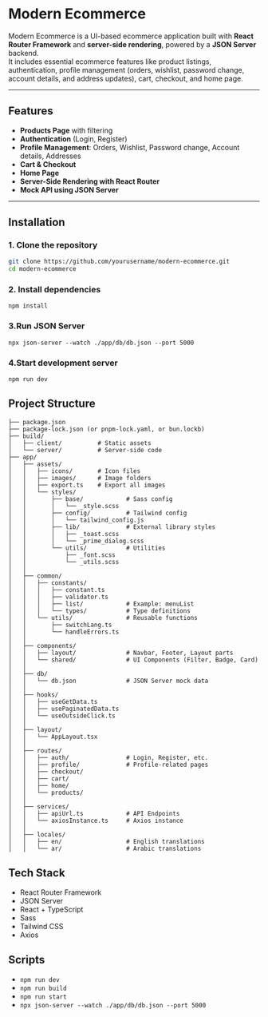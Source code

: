 # Modern Ecommerce

Modern Ecommerce is a UI-based ecommerce application built with **React Router Framework** and **server-side rendering**, powered by a **JSON Server** backend.  
It includes essential ecommerce features like product listings, authentication, profile management (orders, wishlist, password change, account details, and address updates), cart, checkout, and home page.

---

## Features

- **Products Page** with filtering
- **Authentication** (Login, Register)
- **Profile Management**: Orders, Wishlist, Password change, Account details, Addresses
- **Cart & Checkout**
- **Home Page**
- **Server-Side Rendering with React Router**
- **Mock API using JSON Server**

---

## Installation

### 1. Clone the repository

```bash
git clone https://github.com/yourusername/modern-ecommerce.git
cd modern-ecommerce
```

### 2. Install dependencies

```
npm install
```

### 3.Run JSON Server

```
npx json-server --watch ./app/db/db.json --port 5000
```

### 4.Start development server

```
npm run dev
```

## Project Structure

```
├── package.json
├── package-lock.json (or pnpm-lock.yaml, or bun.lockb)
├── build/
│   ├── client/          # Static assets
│   └── server/          # Server-side code
├── app/
│   ├── assets/
│   │   ├── icons/       # Icon files
│   │   ├── images/      # Image folders
│   │   ├── export.ts    # Export all images
│   │   └── styles/
│   │       ├── base/            # Sass config
│   │       │   └── _style.scss
│   │       ├── config/          # Tailwind config
│   │       │   └── tailwind_config.js
│   │       ├── lib/             # External library styles
│   │       │   ├── _toast.scss
│   │       │   └── _prime_dialog.scss
│   │       └── utils/           # Utilities
│   │           ├── _font.scss
│   │           └── _utils.scss
│   │
│   ├── common/
│   │   ├── constants/
│   │   │   ├── constant.ts
│   │   │   ├── validator.ts
│   │   │   ├── list/            # Example: menuList
│   │   │   └── types/           # Type definitions
│   │   └── utils/               # Reusable functions
│   │       ├── switchLang.ts
│   │       └── handleErrors.ts
│   │
│   ├── components/
│   │   ├── layout/              # Navbar, Footer, Layout parts
│   │   └── shared/              # UI Components (Filter, Badge, Card)
│   │
│   ├── db/
│   │   └── db.json              # JSON Server mock data
│   │
│   ├── hooks/
│   │   ├── useGetData.ts
│   │   ├── usePaginatedData.ts
│   │   └── useOutsideClick.ts
│   │
│   ├── layout/
│   │   └── AppLayout.tsx
│   │
│   ├── routes/
│   │   ├── auth/                # Login, Register, etc.
│   │   ├── profile/             # Profile-related pages
│   │   ├── checkout/
│   │   ├── cart/
│   │   ├── home/
│   │   └── products/
│   │
│   ├── services/
│   │   ├── apiUrl.ts            # API Endpoints
│   │   └── axiosInstance.ts     # Axios instance
│   │
│   ├── locales/
│   │   ├── en/                  # English translations
│   │   └── ar/                  # Arabic translations

```

## Tech Stack

- React Router Framework
- JSON Server
- React + TypeScript
- Sass
- Tailwind CSS
- Axios

## Scripts

- `npm run dev`
- `npm run build`
- `npm run start`
- `npx json-server --watch ./app/db/db.json --port 5000`
